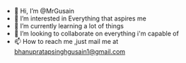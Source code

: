 - 👋 Hi, I’m @MrGusain
- 👀 I’m interested in Everything that aspires me
- 🌱 I’m currently learning a lot of things
- 💞️ I’m looking to collaborate on everything i'm capable of
- 📫 How to reach me ,just mail me at bhanupratapsinghgusain1@gmail.com

<!---
MrGusain/MrGusain is a ✨ special ✨ repository because its `README.md` (this file) appears on your GitHub profile.
You can click the Preview link to take a look at your changes.
--->
